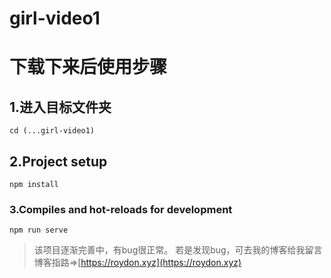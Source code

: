 # girl-video1
# 下载下来后使用步骤

## 1.进入目标文件夹
```
cd (...girl-video1)
```

## 2.Project setup
```
npm install
```

### 3.Compiles and hot-reloads for development
```
npm run serve
```

> 该项目逐渐完善中，有bug很正常。
> 若是发现bug，可去我的博客给我留言
> 博客指路=>[https://roydon.xyz](https://roydon.xyz)
